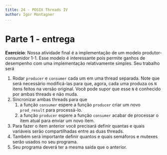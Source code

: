 ```yaml
---
title: 24 - POSIX Threads IV
author: Igor Montagner
...
```


# Parte 1 - entrega

**Exercício**: Nossa atividade final é a implementação de um modelo produtor-consumidor 1-1. Esse modelo é interessante pois permite ganhos de desempenho com uma implementação relativamente simples. Seu trabalho será

1. Rodar `producer` e `consumer` cada um em uma thread separada. Note que será necessário modificá-las para que, agora, cada uma produza os `N` itens feitos na versão original. Você pode supor que esse `N` é conhecido por ambas threads e não muda.
1. Sincronizar ambas threads para que
    1. a função `consumer` espere a função `producer` criar um novo `prod_result` para processá-lo.
    1. a função `producer` espere a função `consumer` acabar de processar o item atual para enviar um novo item.
1. Para fazer o item anterior você precisará definir quantas e quais variáveis serão compartilhadas entre as duas threads.
1. Também será importante definir quantos e quais semáforos e mutexes serão usados no seu programa.
1. Seu programa deverá ter a mesma saída que o anterior.

